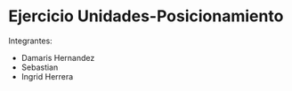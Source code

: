 # Ejercicio Unidades-Posicionamiento


Integrantes:

- Damaris Hernandez
- Sebastian 
- Ingrid Herrera
